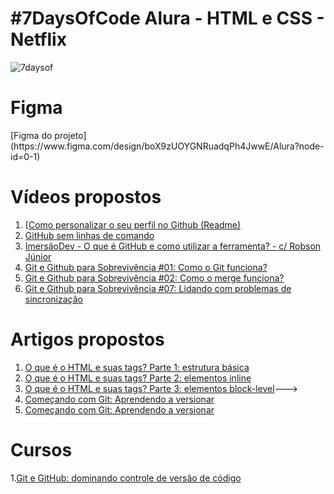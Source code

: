 <h1> #7DaysOfCode Alura - HTML e CSS - Netflix </h1>

![7daysof](https://github.com/RenWro/7DaysOfCode-GitHub/assets/134458911/b38ca43b-907a-479e-a651-13791e7c603a)


<h1>Figma</h1>
[Figma do projeto](https://www.figma.com/design/boX9zUOYGNRuadqPh4JwwE/Alura?node-id=0-1)

<h1>Vídeos propostos</h1>

1. [[Como personalizar o seu perfil no Github (Readme)](](https://www.figma.com/design/boX9zUOYGNRuadqPh4JwwE/Alura?node-id=0-1)https://www.youtube.com/watch?v=TsaLQAetPLU) <br>
2. [GitHub sem linhas de comando](https://www.youtube.com/watch?v=vhqTiQdUHfY)<br>
3. [ImersãoDev - O que é GitHub e como utilizar a ferramenta? - c/ Robson Júnior](https://www.youtube.com/watch?v=nec3n02idMw)<br>
4. [Git e Github para Sobrevivência #01: Como o Git funciona?](https://www.youtube.com/watch?v=BAmvmaKQklQ&list=PLh2Y_pKOa4Uf-cUQOVNGlz_GVHx8QYoE6&index=2)<br>
5. [Git e Github para Sobrevivência #02: Como o merge funciona?](https://www.youtube.com/watch?v=t_UND1if4eI)<br>
6. [Git e Github para Sobrevivência #07: Lidando com problemas de sincronização](https://www.youtube.com/watch?v=CbCn5_4WtP0)<br>




<h1>Artigos propostos</h1>

1. [O que é o HTML e suas tags? Parte 1: estrutura básica](https://www.alura.com.br/artigos/o-que-e-html-suas-tags-parte-1-estrutura-basica?utm_source=ActiveCampaign&utm_medium=email&utm_content=%237DaysOfCode+-+HTML+e+CSS+2%2F7%3A+%F0%9F%91%A9%F0%9F%8F%BD%E2%80%8D%F0%9F%92%BB+Primeira+se%C3%A7%C3%A3o&utm_campaign=%5BAlura+%237Days+of+Code%5D%28HTML+++CSS%29+Dia+2%3A+Primeira+se%C3%A7%C3%A3o&vgo_ee=mAgZkYkiFeSyVXUxCMEgGigFfsHX1KtEQ6so2w%2BCYb0%3D)
2. [O que é o HTML e suas tags? Parte 2: elementos inline](https://www.alura.com.br/artigos/o-que-e-html-suas-tags-parte-2-elementos-inline?utm_source=ActiveCampaign&utm_medium=email&utm_content=%237DaysOfCode+-+HTML+e+CSS+2%2F7%3A+%F0%9F%91%A9%F0%9F%8F%BD%E2%80%8D%F0%9F%92%BB+Primeira+se%C3%A7%C3%A3o&utm_campaign=%5BAlura+%237Days+of+Code%5D%28HTML+++CSS%29+Dia+2%3A+Primeira+se%C3%A7%C3%A3o&vgo_ee=mAgZkYkiFeSyVXUxCMEgGigFfsHX1KtEQ6so2w%2BCYb0%3D)
3. [O que é o HTML e suas tags? Parte 3: elementos block-level](https://www.alura.com.br/artigos/html-tags-elementos-block-level?utm_source=ActiveCampaign&utm_medium=email&utm_content=%237DaysOfCode+-+HTML+e+CSS+2%2F7%3A+%F0%9F%91%A9%F0%9F%8F%BD%E2%80%8D%F0%9F%92%BB+Primeira+se%C3%A7%C3%A3o&utm_campaign=%5BAlura+%237Days+of+Code%5D%28HTML+++CSS%29+Dia+2%3A+Primeira+se%C3%A7%C3%A3o&vgo_ee=mAgZkYkiFeSyVXUxCMEgGigFfsHX1KtEQ6so2w%2BCYb0%3D)--->
4. [Começando com Git: Aprendendo a versionar](https://www.alura.com.br/artigos/comecando-com-git-aprendendo-versionar?utm_medium=email&_hsenc=p2ANqtz-9pSo85qvRhz1LnVVipFs-2FxtAhtQXIgsFvsE0gT48_dAYHObdiejDsS-ykEbNvzKwhSJYCZMmayUiUtZNBJB5O2M9ug&_hsmi=231300195&utm_content=231300195&utm_source=hs_automation)
5. [Começando com Git: Aprendendo a versionar](https://www.alura.com.br/artigos/comecando-com-git-aprendendo-versionar?utm_medium=email&_hsenc=p2ANqtz-9pSo85qvRhz1LnVVipFs-2FxtAhtQXIgsFvsE0gT48_dAYHObdiejDsS-ykEbNvzKwhSJYCZMmayUiUtZNBJB5O2M9ug&_hsmi=231300195&utm_content=231300195&utm_source=hs_automation)


<h1>Cursos</h1>

1.[Git e GitHub: dominando controle de versão de código](https://www.alura.com.br/curso-online-git-github-dominando-controle-versao-codigo)
